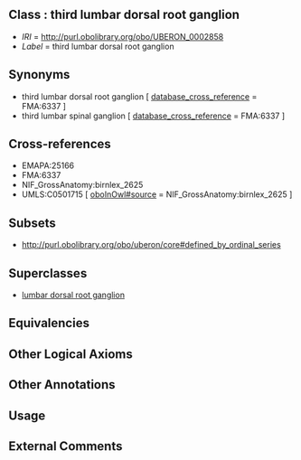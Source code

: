 
## Class : third lumbar dorsal root ganglion

 * *IRI* = http://purl.obolibrary.org/obo/UBERON_0002858
 * *Label* = third lumbar dorsal root ganglion

## Synonyms

 * third lumbar dorsal root ganglion [ [database_cross_reference](../../ef/oboInOwl#hasDbXref.md) = FMA:6337 ]
 * third lumbar spinal ganglion [ [database_cross_reference](../../ef/oboInOwl#hasDbXref.md) = FMA:6337 ]

## Cross-references

 * EMAPA:25166
 * FMA:6337
 * NIF_GrossAnatomy:birnlex_2625
 * UMLS:C0501715 [ [oboInOwl#source](../../ce/oboInOwl#source.md) = NIF_GrossAnatomy:birnlex_2625 ]

## Subsets

 * http://purl.obolibrary.org/obo/uberon/core#defined_by_ordinal_series

## Superclasses

 * [lumbar dorsal root ganglion](../../UBERON/36/UBERON_0002836.md)

## Equivalencies


## Other Logical Axioms


## Other Annotations


## Usage


## External Comments

